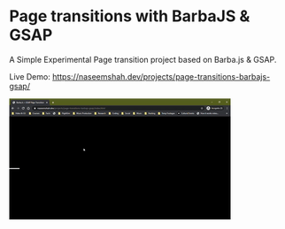 # Page transitions with BarbaJS & GSAP
A Simple Experimental Page transition project based on Barba.js &amp; GSAP.

Live Demo: https://naseemshah.dev/projects/page-transitions-barbajs-gsap/ 

![](demo.gif)
